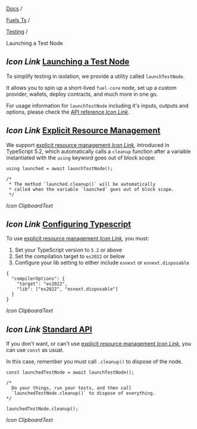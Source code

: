 [Docs](https://docs.fuel.network/) /

[Fuels Ts](https://docs.fuel.network/docs/fuels-ts/) /

[Testing](https://docs.fuel.network/docs/fuels-ts/testing/) /

Launching a Test Node

## _Icon Link_ [Launching a Test Node](https://docs.fuel.network/docs/fuels-ts/testing/launching-a-test-node/\#launching-a-test-node)

To simplify testing in isolation, we provide a utility called `launchTestNode`.

It allows you to spin up a short-lived `fuel-core` node, set up a custom provider, wallets, deploy contracts, and much more in one go.

For usage information for `launchTestNode` including it's inputs, outputs and options, please check the [API reference _Icon Link_](https://fuels-ts-docs-api.vercel.app/functions/_fuel_ts_contract.test_utils.launchTestNode.html).

## _Icon Link_ [Explicit Resource Management](https://docs.fuel.network/docs/fuels-ts/testing/launching-a-test-node/\#explicit-resource-management)

We support [explicit resource management _Icon Link_](https://www.typescriptlang.org/docs/handbook/variable-declarations.html#using-declarations), introduced in TypeScript 5.2, which automatically calls a `cleanup` function after a variable instantiated with the `using` keyword goes out of block scope:

```fuel_Box fuel_Box-idXKMmm-css
using launched = await launchTestNode();

/*
 * The method `launched.cleanup()` will be automatically
 * called when the variable `launched` goes out of block scope.
 */

```

_Icon ClipboardText_

## _Icon Link_ [Configuring Typescript](https://docs.fuel.network/docs/fuels-ts/testing/launching-a-test-node/\#configuring-typescript)

To use [explicit resource management _Icon Link_](https://www.typescriptlang.org/docs/handbook/variable-declarations.html#using-declarations), you must:

1. Set your TypeScript version to `5.2` or above
2. Set the compilation target to `es2022` or below
3. Configure your lib setting to either include `esnext` or `esnext.disposable`

```fuel_Box fuel_Box-idXKMmm-css
{
  "compilerOptions": {
    "target": "es2022",
    "lib": ["es2022", "esnext.disposable"]
  }
}
```

_Icon ClipboardText_

## _Icon Link_ [Standard API](https://docs.fuel.network/docs/fuels-ts/testing/launching-a-test-node/\#standard-api)

If you don't want, or can't use [explicit resource management _Icon Link_](https://www.typescriptlang.org/docs/handbook/variable-declarations.html#using-declarations), you can use `const` as usual.

In this case, remember you must call `.cleanup()` to dispose of the node.

```fuel_Box fuel_Box-idXKMmm-css
const launchedTestNode = await launchTestNode();

/*
  Do your things, run your tests, and then call
  `launchedTestNode.cleanup()` to dispose of everything.
*/

launchedTestNode.cleanup();
```

_Icon ClipboardText_